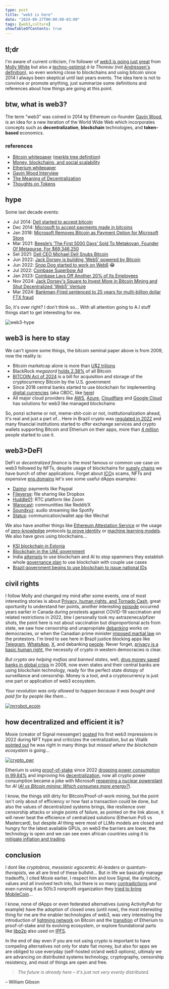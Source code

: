 ```yaml
---
type: post
title: "web3 is here"
date: "2024-09-27T00:00:00-03:00"
tags: [web3,culture]
showTableOfContents: true
---
```

## tl;dr

I'm aware of current criticism, I'm follower of [web3 is going just great](https://www.web3isgoinggreat.com/) from [Molly White](https://mastodon.social/@molly0xfff@hachyderm.io) but also a [techno-optimist](https://andrewkelley.me/post/the-techno-optimist-manifesto.html) _à la Thoreau_ (not [Andressen's definition](https://en.wikipedia.org/wiki/Techno-Optimist_Manifesto)),
so even working close to blockchains and using bitcoin since 2014 I always been skeptical until last years events. The idea here is not to convince or promote anything, just summarize some definitions and references about how things are going at this point.

## btw, what is web3?

The term "web3" was coined in 2014 by Ethereum co-founder [Gavin Wood](https://en.wikipedia.org/wiki/Gavin_Wood), is an idea for a new iteration of the World Wide Web which incorporates concepts such as **decentralization**, **blockchain** technologies, and **token-based** economics.

### references
- [Bitcoin whitepaper](https://bitcoin.org/bitcoin.pdf) ([merkle tree definition](https://en.wikipedia.org/wiki/Merkle_tree))
- [Money, blockchains, and social scalability](http://unenumerated.blogspot.com/2017/02/money-blockchains-and-social-scalability.html)
- [Etherium whitepaper](https://ethereum.org/en/whitepaper/)
- [Gavin Wood Interview](https://www.wired.com/story/web3-gavin-wood-interview/)
- [The Meaning of Decentralization](https://medium.com/@VitalikButerin/the-meaning-of-decentralization-a0c92b76a274)
- [Thoughts on Tokens](https://news.earn.com/thoughts-on-tokens-436109aabcbe)

## hype

Some last decade events:

- Jul 2014: [Dell started to accept bitcoin](https://www.dell.com/en-us/blog/we-re-now-accepting-bitcoin-on-dell-com/)
- Dec 2014: [Microsoft to accept payments made in bitcoins](https://www.bbc.com/news/technology-30377654)
- Jan 2018: [Microsoft Removes Bitcoin as Payment Option for Microsoft Store ](https://cointelegraph.com/news/microsoft-removes-bitcoin-as-payment-option-for-microsoft-store)
- Mar 2021: [Beeple’s ‘The First 5000 Days’ Sold To Metakovan, Founder Of Metapurse, For $69,346,250](https://www.forbes.com/sites/jessedamiani/2021/03/12/beeples-the-first-5000-days-sold-to-metakovan-founder-of-metapurse-for-69346250/)
- Set 2021: [Dell CEO Michael Dell Snubs Bitcoin](https://u.today/dell-ceo-michael-dell-snubs-bitcoin)
- Jun 2022: [Jack Dorsey is building ‘Web5’ powered by Bitcoin ](https://cointelegraph.com/news/jack-dorsey-is-building-web5-powered-by-bitcoin)
- Jun 2022: [Snop Dog started to work on Web6](https://x.com/SnoopDogg/status/1535386263041155106) 😂
- Jul 2022: [Coinbase Superbow Ad](https://www.theverge.com/2022/2/13/22932397/coinbases-qr-code-super-bowl-ad-app-crash)
- Jan 2023: [Coinbase Lays Off Another 20% of Its Employees](https://www.nytimes.com/2023/01/10/business/coinbase-layoffs-crypto.html)
- Nov 2024: [Jack Dorsey's Square to Invest More in Bitcoin Mining and Shut Decentralized 'Web5' Venture](https://www.coindesk.com/business/2024/11/07/jack-dorseys-square-to-invest-more-in-bitcoin-mining-and-shut-decentralized-web5-web-venture)
- Mar 2024: [Bankman-Fried sentenced to 25 years for multi-billion dollar FTX fraud](https://www.reuters.com/technology/sam-bankman-fried-be-sentenced-multi-billion-dollar-ftx-fraud-2024-03-28/)

So, it's over right? I don't think so... With all attention going to A.I stuff things start to get interesting for me.

![web3-hype](/img/web3_hype.png)

## web3 is here to stay

We can't ignore some things, the bitcoin seminal paper above is from 2009, now the reality is:

- Bitcoin marketcap alone is more than [U$2 trilions](https://coinmarketcap.com/currencies/bitcoin/)
- BlackRock _megazord_ [holds 2.38%](https://cointelegraph.com/news/blackrock-bitcoin-etf-tops-500k-btc-holdings-48b) of all Bitcoin
- [BITCOIN Act of 2024](https://www.congress.gov/bill/118th-congress/senate-bill/4912) is a bill for acquisition and storage of the cryptocurrency Bitcoin by the U.S. government
- Since 2018 central banks started to use blockchain for implementing [digital currencies](https://www.bis.org/cpmi/publ/d174.pdf) (aka CBDC, like [here](https://www.bcb.gov.br/en/financialstability/drex_en))
- All major cloud providers like [AWS](https://aws.amazon.com/web3/), [Azure](https://azure.microsoft.com/en-us/solutions/web3), [Cloudflare](https://www.cloudflare.com/application-services/products/web3/) and [Google Cloud](https://cloud.google.com/web3) has solutions for web3 like managed blockchains

So, ponzi scheme or not, meme-shit-coin or not, institutionalization ahead, it's real and just a part of... Here in Brazil crypto was [regulated in 2022](https://www-planalto-gov-br.translate.goog/ccivil_03/_ato2019-2022/2022/Lei/L14478.htm?_x_tr_sch=http&_x_tr_sl=pt&_x_tr_tl=en&_x_tr_hl=pt-BR&_x_tr_pto=wapp) and many financial institutions started to offer exchange services and crypto wallets supporting Bitcoin and Etherium on their apps, more than [4 million](https://www.fintechnexus.com/brazils-fintechs-banks-dive-into-crypto-as-demand-heats-up/) people started to use it.

## web3>DeFI

DeFI or _decentralized finance_ is the most famous or common use case on web3 followed by NFTs, despite usage of blockchains for [supply chains](https://www.ibm.com/blockchain-supply-chain) we have bunch of other applications.
Forget about [ICO](https://en.wikipedia.org/wiki/Initial_coin_offering)s scams, NFTs and expensive [ens.domains](https://ens.domains) let's see some useful dApps examples:

- [Daimo](https://daimo.com/): payments like Paypal
- [Fileverse](https://fileverse.io): file sharing like Dropbox
- [Huddle01](https://huddle01.com/): RTC platform like Zoom
- [Warpcast](https://warpcast.com/): communitties like Reddit/X
- [Soundxyz](https://www.sound.xyz/): audio streaming like Spotify
- [Status](https://status.im/): communication/wallet app like Wechat

We also have another things like [Ethereum Attestation Service](https://attest.org/) or the usage of [zero-knowledge](https://en.wikipedia.org/wiki/Zero-knowledge_proof) protocols [to prove identity](https://github.com/anon-aadhaar) or [machine learning models](https://www.accountablemagic.com/).
We also have govs using blockchains...
- [KSI blockchain in Estonia](https://e-estonia.com/wp-content/uploads/faq_ksi_blockchain.pdf)
- [Blockchain in the UAE government](https://u.ae/en/about-the-uae/digital-uae/digital-technology/blockchain-in-the-uae-government)
- India [attempts](https://www.theregister.com/2022/11/29/india_txt_spam_crackdown/) to use blockchain and AI to stop spammers they establish whole [governance plan](https://www.niti.gov.in/sites/default/files/2020-01/Blockchain_The_India_Strategy_Part_I.pdf) to use blockchain with couple use cases
- [Brazil government begins to use blockchain to issue national IDs](https://www-gov-br.translate.goog/gestao/pt-br/assuntos/noticias/2023/setembro/governo-comeca-a-utilizar-o-blockchain-na-emissao-da-carteira-de-identidade-nacional?_x_tr_sl=pt&_x_tr_tl=en&_x_tr_hl=pt-BR&_x_tr_pto=wapp)

## civil rights

I follow Molly and changed my mind after some events, one of most interesting stories is about [Privacy, human rights, and Tornado Cash](https://www.citationneeded.news/tornado-cash/), great oportunity to understand her points, another interesting [episode](https://en.wikipedia.org/wiki/Canada_convoy_protest) occurred years earlier in Canada during prostests against COVID-19 vaccination and related restrictions in 2022, btw I personally took my astrazeneca/pfizer shots, the point here is not about vaccination but disproportional acts from state, we saw how censorship and unapropriate [debanking](https://en.wikipedia.org/wiki/De-banking) works on democracies, or when the Canadian prime minister [imposed martial law](https://abcnews.go.com/International/wireStory/trudeau-mulls-invoking-emergency-powers-quell-protests-82882930) on the protestors. I'm tired to see here in Brazil justice blocking apps like [Telegram](https://www.barrons.com/news/brazil-court-suspends-telegram-messaging-app-in-neo-nazi-probe-dea4c8cf), [WhatsApp](https://techcrunch.com/2016/07/19/whatsapp-blocked-in-brazil-again), [X](https://en.wikipedia.org/wiki/Blocking_of_Twitter_in_Brazil), and debanking [people](https://blog-areabitcoin-com-br.translate.goog/daniel-fraga/?_x_tr_sl=pt&_x_tr_tl=en&_x_tr_hl=pt-BR&_x_tr_pto=wapp). Never forget, [privacy is a basic human right](https://en.wikipedia.org/wiki/Right_to_privacy), the necessity of crypto in western democracies is clear.

_But crypto are helping mafias and banned states_, well, [drug money saved banks in global crisis](https://www.theguardian.com/global/2009/dec/13/drug-money-banks-saved-un-cfief-claims) in 2008, now even states and their central banks are using blockchain technology, ready for the perfect state distopy of surveillance and censorship. Money is a tool, and a cryptocurrency is just one part or application of web3 ecosystem.

_Your revolution was only allowed to happen because it was bought and paid for by people like them..._

[![mrrobot_ecoin](/img/mrrobot_ecoin.png)](https://www.youtube.com/watch?v=gHOAKWzDH-Q)

## how decentralized and efficient it is?

Moxie (creator of Signal messenger) [posted](https://moxie.org/2022/01/07/web3-first-impressions.html) his first web3 impressions in 2022 during NFT hype and criticizes the centralization, but as Vitalik [pointed out](https://www.reddit.com/r/ethereum/comments/ryk3it/comment/hrrz15r/) he was right in many things but _missed where the blockchain ecosystem is going_...

[![crypto_pwr](/img/crypto_pwr.png)](https://x.com/SkylineReport/status/1805054873861292526)

Etherium is using [proof-of-stake](https://en.wikipedia.org/wiki/Proof_of_stake) since 2022 [dropping power consumption in 99,84%](https://digiconomist.net/ethereum-energy-consumption) and improving his [decentralization](https://medium.com/foundry-digital/the-evolution-of-ethereum-decentralization-cf55ccfcee4f), now all crypto power consumption became a joke with Microsoft [reopening a nuclear powerplant](https://www.bbc.com/news/articles/cx25v2d7zexo) for _AI_ ([_AI vs Bitcoin mining: Which consumes more energy?_](https://wired.me/science/energy/ai-vs-bitcoin-mining-energy/)).

I know, the things still dirty for Bitcoin/Proof-of-work mining, but the point isn't only about of efficiency or how fast a transaction could be done, but also the values of decentralized systems brings, like resilience over censorship attacks or single points of failure, as pointed on the link above, it will never beat the efficience of centralized solutions (Etherium PoS vs Mastercard), but despite _AI_ thing were most of LLMs models are closed and hungry for the latest available GPUs, on web3 the barriers are lower, the technology is open and we can see even african countries using it to [mitigate inflation and trading](https://www.chainalysis.com/blog/africa-cryptocurrency-adoption/).

## conclusion

I dont like _cryptobros_, _messianic egocentric AI-leaders_ or _quantum-therapists_, we all are tired of these bullshit...
But in life we basically manage tradeoffs, I cited Moxie earlier, I respect him and love Signal, the simplicity, values and all involved tech into, but there is so many [contradictions](https://dessalines.github.io/essays/why_not_signal.html) and even running
it as 501c3 nonprofit organization they [tried to bring MobileCoin](https://cointelegraph.com/news/signal-under-fire-over-mobilecoin-partnership)...

I know, none of dApps or even federated alternatives (using ActivityPub for example)
have the adoption of closed ones (until now), the most interesting thing for me are the enabler technologies of web3, was very interesting the introduction of
[lightning network](https://lightning.network/lightning-network-paper.pdf) on Bitcoin and the [transition](https://arxiv.org/abs/2210.13655) of Etherium to proof-of-stake and its evolving ecosystem, or explore foundational parts like [libp2p](https://libp2p.io/) also used on [IPFS](https://en.wikipedia.org/wiki/InterPlanetary_File_System).

In the end of day even if you are not using crypto is important to have compeling alternatives not only for state fiat money,
but also for apps we are obliged to use everyday (self-hosted or/and web3 options), ultimaly we are advancing on distributed systems technology, cryptography, censorship resistency, and most of things are open and free.

> _The future is already here – it's just not very evenly distributed._

– William Gibson
